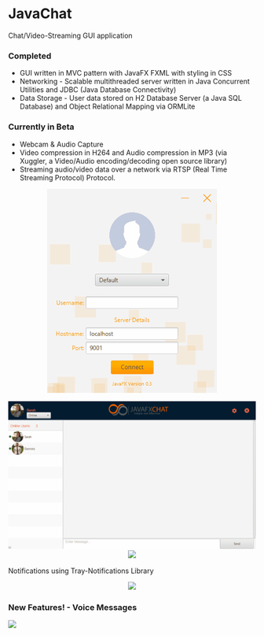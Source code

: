 # JavaChat

Chat/Video-Streaming GUI application

<h3> Completed </h3>
<ul>
  <li> GUI written in MVC pattern with JavaFX FXML with styling in CSS </li> 
  <li> Networking - Scalable multithreaded server written in Java Concurrent Utilities and JDBC (Java  Database Connectivity) </li> 
  <li> Data Storage - User data stored on H2 Database Server (a Java SQL Database) and Object Relational Mapping via ORMLite </li> 
 </ul>

<h3> Currently in Beta </h3>
<ul>
  <li> Webcam & Audio Capture </li> 
  <li> Video compression in H264 and Audio compression in MP3 (via Xuggler, a Video/Audio encoding/decoding open source library) </li> 
  <li> Streaming audio/video data over a network via RTSP (Real Time Streaming Protocol) Protocol. </li> 
 </ul>


<p align="center">
<img src="/screenshots/Animation.gif?raw=true"/>
</p>
<p align="center">
<img src="/screenshots/Animation3.gif?raw=true"/>
</br>
<img src="http://i.imgur.com/2UvHIJb.png"/>
</p>
Notifications using Tray-Notifications Library
<p align="center">
<img src="http://i.imgur.com/Ckww6DW.png"/>
</p> 

<h3> New Features! - Voice Messages </h3>
<img src="https://github.com/DomHeal/JavaFX-Chat/blob/master/screenshots/voicemessage.png?raw=true"/>
